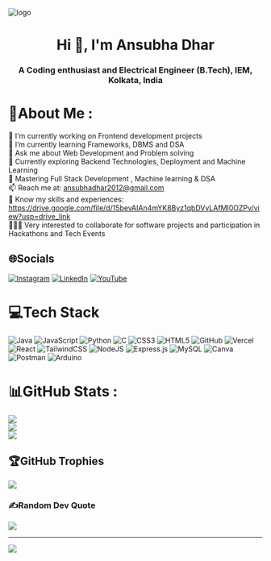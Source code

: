 ![logo](./ansubha_banner.png)
<h1 align="center">Hi 👋, I'm Ansubha Dhar</h1>
<h3 align="center">A Coding enthusiast and Electrical Engineer (B.Tech), IEM, Kolkata, India</h3>

# 💫About Me :
🔭 I'm currently working on Frontend development projects 
<br>
🌱 I’m currently learning Frameworks, DBMS and DSA
<br>
💬 Ask me about Web Development and Problem solving
<br>
🚀 Currently exploring Backend Technologies, Deployment and Machine Learning
<br>
🎯 Mastering Full Stack Development , Machine learning & DSA
<br>
📫 Reach me at: ansubhadhar2012@gmail.com
<br>
📝 Know my skills and experiences: https://drive.google.com/file/d/15bevAIAn4mYK8Byz1qbDVvLAfMI0OZPv/view?usp=drive_link
<br>
👨🏻‍💻 Very interested to collaborate for software projects and participation in Hackathons and Tech Events 
<br>



## 🌐Socials
[![Instagram](https://img.shields.io/badge/Instagram-%23E4405F.svg?logo=Instagram&logoColor=white)](https://instagram.com/@rikstar_bro) [![LinkedIn](https://img.shields.io/badge/LinkedIn-%230077B5.svg?logo=linkedin&logoColor=white)](https://linkedin.com/in/ansubha-dhar-856176296) [![YouTube](https://img.shields.io/badge/YouTube-%23FF0000.svg?logo=YouTube&logoColor=white)](https://youtube.com/c/@ansubhagamings0612) 

# 💻Tech Stack
![Java](https://img.shields.io/badge/java-%23ED8B00.svg?style=for-the-badge&logo=java&logoColor=white) ![JavaScript](https://img.shields.io/badge/javascript-%23323330.svg?style=for-the-badge&logo=javascript&logoColor=%23F7DF1E) ![Python](https://img.shields.io/badge/python-3670A0?style=for-the-badge&logo=python&logoColor=ffdd54) ![C](https://img.shields.io/badge/c-%2300599C.svg?style=for-the-badge&logo=c&logoColor=white) ![CSS3](https://img.shields.io/badge/css3-%231572B6.svg?style=for-the-badge&logo=css3&logoColor=white) ![HTML5](https://img.shields.io/badge/html5-%23E34F26.svg?style=for-the-badge&logo=html5&logoColor=white) ![GitHub](https://img.shields.io/badge/github-%23121011.svg?style=for-the-badge&logo=github&logoColor=white) ![Vercel](https://img.shields.io/badge/vercel-%23000000.svg?style=for-the-badge&logo=vercel&logoColor=white) ![React](https://img.shields.io/badge/react-%2320232a.svg?style=for-the-badge&logo=react&logoColor=%2361DAFB) ![TailwindCSS](https://img.shields.io/badge/tailwindcss-%2338B2AC.svg?style=for-the-badge&logo=tailwind-css&logoColor=white) ![NodeJS](https://img.shields.io/badge/node.js-6DA55F?style=for-the-badge&logo=node.js&logoColor=white) ![Express.js](https://img.shields.io/badge/express.js-%23404d59.svg?style=for-the-badge&logo=express&logoColor=%2361DAFB) ![MySQL](https://img.shields.io/badge/mysql-%2300f.svg?style=for-the-badge&logo=mysql&logoColor=white) ![Canva](https://img.shields.io/badge/Canva-%2300C4CC.svg?style=for-the-badge&logo=Canva&logoColor=white) ![Postman](https://img.shields.io/badge/Postman-FF6C37?style=for-the-badge&logo=postman&logoColor=white) ![Arduino](https://img.shields.io/badge/-Arduino-00979D?style=for-the-badge&logo=Arduino&logoColor=white)
# 📊GitHub Stats :
![](https://github-readme-stats.vercel.app/api?username=Ansubha2004&theme=blue-green&hide_border=false&include_all_commits=true&count_private=false)<br/>
![](https://github-readme-streak-stats.herokuapp.com/?user=Ansubha2004&theme=blue-green&hide_border=false)<br/>
![](https://github-readme-stats.vercel.app/api/top-langs/?username=Ansubha2004&theme=blue-green&hide_border=false&include_all_commits=true&count_private=false&layout=compact)

## 🏆GitHub Trophies
![](https://github-trophies.vercel.app/?username=Ansubha2004&theme=radical&no-frame=false&no-bg=false&margin-w=4)

### ✍️Random Dev Quote
![](https://quotes-github-readme.vercel.app/api?type=horizontal&theme=radical)

---
[![](https://visitcount.itsvg.in/api?id=Ansubha2004&icon=0&color=0)](https://visitcount.itsvg.in)
